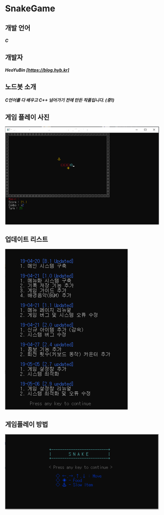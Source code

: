 # SnakeGame   

개발 언어
-------------
##### C

개발자   
-------------
##### HeoYuBin [https://blog.hyb.kr]      

노드봇 소개   
-------------
##### C언어를 다 배우고 C++ 넘어가기 전에 만든 작품입니다. (중1)
   

게임 플레이 사진   
-------------
![GameImg.PNG](https://github.com/HeoYuBin/SnakeGame/blob/master/GameImg.PNG)   
   
업데이트 리스트  
-------------
![GameUpdate.png](https://github.com/HeoYuBin/SnakeGame/blob/master/GameUpdate.png)  
   
게임플레이 방법 
-------------
![GameTip.png](https://github.com/HeoYuBin/SnakeGame/blob/master/GameTip.png)
